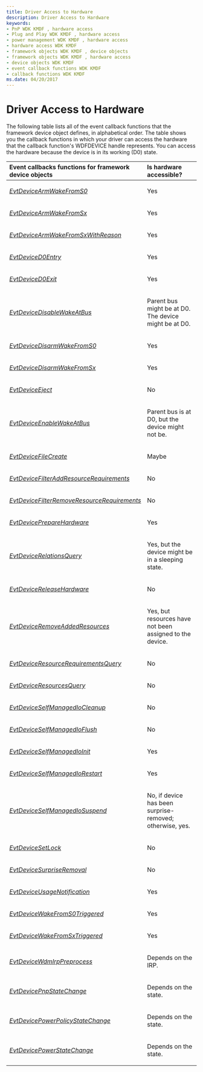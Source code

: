 ```yaml
---
title: Driver Access to Hardware
description: Driver Access to Hardware
keywords:
- PnP WDK KMDF , hardware access
- Plug and Play WDK KMDF , hardware access
- power management WDK KMDF , hardware access
- hardware access WDK KMDF
- framework objects WDK KMDF , device objects
- framework objects WDK KMDF , hardware access
- device objects WDK KMDF
- event callback functions WDK KMDF
- callback functions WDK KMDF
ms.date: 04/20/2017
---
```


# Driver Access to Hardware


The following table lists all of the event callback functions that the framework device object defines, in alphabetical order. The table shows you the callback functions in which your driver can access the hardware that the callback function's WDFDEVICE handle represents. You can access the hardware because the device is in its working (D0) state.

<table>
<colgroup>
<col width="50%" />
<col width="50%" />
</colgroup>
<thead>
<tr class="header">
<th align="left">Event callbacks functions for framework device objects</th>
<th align="left">Is hardware accessible?</th>
</tr>
</thead>
<tbody>
<tr class="odd">
<td align="left"><p><a href="/windows-hardware/drivers/ddi/wdfdevice/nc-wdfdevice-evt_wdf_device_arm_wake_from_s0" data-raw-source="[&lt;em&gt;EvtDeviceArmWakeFromS0&lt;/em&gt;](/windows-hardware/drivers/ddi/wdfdevice/nc-wdfdevice-evt_wdf_device_arm_wake_from_s0)"><em>EvtDeviceArmWakeFromS0</em></a></p></td>
<td align="left"><p>Yes</p></td>
</tr>
<tr class="even">
<td align="left"><p><a href="/windows-hardware/drivers/ddi/wdfdevice/nc-wdfdevice-evt_wdf_device_arm_wake_from_sx" data-raw-source="[&lt;em&gt;EvtDeviceArmWakeFromSx&lt;/em&gt;](/windows-hardware/drivers/ddi/wdfdevice/nc-wdfdevice-evt_wdf_device_arm_wake_from_sx)"><em>EvtDeviceArmWakeFromSx</em></a></p></td>
<td align="left"><p>Yes</p></td>
</tr>
<tr class="odd">
<td align="left"><p><a href="/windows-hardware/drivers/ddi/wdfdevice/nc-wdfdevice-evt_wdf_device_arm_wake_from_sx_with_reason" data-raw-source="[&lt;em&gt;EvtDeviceArmWakeFromSxWithReason&lt;/em&gt;](/windows-hardware/drivers/ddi/wdfdevice/nc-wdfdevice-evt_wdf_device_arm_wake_from_sx_with_reason)"><em>EvtDeviceArmWakeFromSxWithReason</em></a></p></td>
<td align="left"><p>Yes</p></td>
</tr>
<tr class="even">
<td align="left"><p><a href="/windows-hardware/drivers/ddi/wdfdevice/nc-wdfdevice-evt_wdf_device_d0_entry" data-raw-source="[&lt;em&gt;EvtDeviceD0Entry&lt;/em&gt;](/windows-hardware/drivers/ddi/wdfdevice/nc-wdfdevice-evt_wdf_device_d0_entry)"><em>EvtDeviceD0Entry</em></a></p></td>
<td align="left"><p>Yes</p></td>
</tr>
<tr class="odd">
<td align="left"><p><a href="/windows-hardware/drivers/ddi/wdfdevice/nc-wdfdevice-evt_wdf_device_d0_exit" data-raw-source="[&lt;em&gt;EvtDeviceD0Exit&lt;/em&gt;](/windows-hardware/drivers/ddi/wdfdevice/nc-wdfdevice-evt_wdf_device_d0_exit)"><em>EvtDeviceD0Exit</em></a></p></td>
<td align="left"><p>Yes</p></td>
</tr>
<tr class="even">
<td align="left"><p><a href="/windows-hardware/drivers/ddi/wdfpdo/nc-wdfpdo-evt_wdf_device_disable_wake_at_bus" data-raw-source="[&lt;em&gt;EvtDeviceDisableWakeAtBus&lt;/em&gt;](/windows-hardware/drivers/ddi/wdfpdo/nc-wdfpdo-evt_wdf_device_disable_wake_at_bus)"><em>EvtDeviceDisableWakeAtBus</em></a></p></td>
<td align="left"><p>Parent bus might be at D0. The device might be at D0.</p></td>
</tr>
<tr class="odd">
<td align="left"><p><a href="/windows-hardware/drivers/ddi/wdfdevice/nc-wdfdevice-evt_wdf_device_disarm_wake_from_s0" data-raw-source="[&lt;em&gt;EvtDeviceDisarmWakeFromS0&lt;/em&gt;](/windows-hardware/drivers/ddi/wdfdevice/nc-wdfdevice-evt_wdf_device_disarm_wake_from_s0)"><em>EvtDeviceDisarmWakeFromS0</em></a></p></td>
<td align="left"><p>Yes</p></td>
</tr>
<tr class="even">
<td align="left"><p><a href="/windows-hardware/drivers/ddi/wdfdevice/nc-wdfdevice-evt_wdf_device_disarm_wake_from_sx" data-raw-source="[&lt;em&gt;EvtDeviceDisarmWakeFromSx&lt;/em&gt;](/windows-hardware/drivers/ddi/wdfdevice/nc-wdfdevice-evt_wdf_device_disarm_wake_from_sx)"><em>EvtDeviceDisarmWakeFromSx</em></a></p></td>
<td align="left"><p>Yes</p></td>
</tr>
<tr class="odd">
<td align="left"><p><a href="/windows-hardware/drivers/ddi/wdfpdo/nc-wdfpdo-evt_wdf_device_eject" data-raw-source="[&lt;em&gt;EvtDeviceEject&lt;/em&gt;](/windows-hardware/drivers/ddi/wdfpdo/nc-wdfpdo-evt_wdf_device_eject)"><em>EvtDeviceEject</em></a></p></td>
<td align="left"><p>No</p></td>
</tr>
<tr class="even">
<td align="left"><p><a href="/windows-hardware/drivers/ddi/wdfpdo/nc-wdfpdo-evt_wdf_device_enable_wake_at_bus" data-raw-source="[&lt;em&gt;EvtDeviceEnableWakeAtBus&lt;/em&gt;](/windows-hardware/drivers/ddi/wdfpdo/nc-wdfpdo-evt_wdf_device_enable_wake_at_bus)"><em>EvtDeviceEnableWakeAtBus</em></a></p></td>
<td align="left"><p>Parent bus is at D0, but the device might not be.</p></td>
</tr>
<tr class="odd">
<td align="left"><p><a href="/windows-hardware/drivers/ddi/wdfdevice/nc-wdfdevice-evt_wdf_device_file_create" data-raw-source="[&lt;em&gt;EvtDeviceFileCreate&lt;/em&gt;](/windows-hardware/drivers/ddi/wdfdevice/nc-wdfdevice-evt_wdf_device_file_create)"><em>EvtDeviceFileCreate</em></a></p></td>
<td align="left"><p>Maybe</p></td>
</tr>
<tr class="even">
<td align="left"><p><a href="/windows-hardware/drivers/ddi/wdffdo/nc-wdffdo-evt_wdf_device_filter_resource_requirements" data-raw-source="[&lt;em&gt;EvtDeviceFilterAddResourceRequirements&lt;/em&gt;](/windows-hardware/drivers/ddi/wdffdo/nc-wdffdo-evt_wdf_device_filter_resource_requirements)"><em>EvtDeviceFilterAddResourceRequirements</em></a></p></td>
<td align="left"><p>No</p></td>
</tr>
<tr class="odd">
<td align="left"><p><a href="/windows-hardware/drivers/ddi/wdffdo/nc-wdffdo-evt_wdf_device_filter_resource_requirements" data-raw-source="[&lt;em&gt;EvtDeviceFilterRemoveResourceRequirements&lt;/em&gt;](/windows-hardware/drivers/ddi/wdffdo/nc-wdffdo-evt_wdf_device_filter_resource_requirements)"><em>EvtDeviceFilterRemoveResourceRequirements</em></a></p></td>
<td align="left"><p>No</p></td>
</tr>
<tr class="even">
<td align="left"><p><a href="/windows-hardware/drivers/ddi/wdfdevice/nc-wdfdevice-evt_wdf_device_prepare_hardware" data-raw-source="[&lt;em&gt;EvtDevicePrepareHardware&lt;/em&gt;](/windows-hardware/drivers/ddi/wdfdevice/nc-wdfdevice-evt_wdf_device_prepare_hardware)"><em>EvtDevicePrepareHardware</em></a></p></td>
<td align="left"><p>Yes</p></td>
</tr>
<tr class="odd">
<td align="left"><p><a href="/windows-hardware/drivers/ddi/wdfdevice/nc-wdfdevice-evt_wdf_device_relations_query" data-raw-source="[&lt;em&gt;EvtDeviceRelationsQuery&lt;/em&gt;](/windows-hardware/drivers/ddi/wdfdevice/nc-wdfdevice-evt_wdf_device_relations_query)"><em>EvtDeviceRelationsQuery</em></a></p></td>
<td align="left"><p>Yes, but the device might be in a sleeping state.</p></td>
</tr>
<tr class="even">
<td align="left"><p><a href="/windows-hardware/drivers/ddi/wdfdevice/nc-wdfdevice-evt_wdf_device_release_hardware" data-raw-source="[&lt;em&gt;EvtDeviceReleaseHardware&lt;/em&gt;](/windows-hardware/drivers/ddi/wdfdevice/nc-wdfdevice-evt_wdf_device_release_hardware)"><em>EvtDeviceReleaseHardware</em></a></p></td>
<td align="left"><p>No</p></td>
</tr>
<tr class="odd">
<td align="left"><p><a href="/windows-hardware/drivers/ddi/wdffdo/nc-wdffdo-evt_wdf_device_remove_added_resources" data-raw-source="[&lt;em&gt;EvtDeviceRemoveAddedResources&lt;/em&gt;](/windows-hardware/drivers/ddi/wdffdo/nc-wdffdo-evt_wdf_device_remove_added_resources)"><em>EvtDeviceRemoveAddedResources</em></a></p></td>
<td align="left"><p>Yes, but resources have not been assigned to the device.</p></td>
</tr>
<tr class="even">
<td align="left"><p><a href="/windows-hardware/drivers/ddi/wdfpdo/nc-wdfpdo-evt_wdf_device_resource_requirements_query" data-raw-source="[&lt;em&gt;EvtDeviceResourceRequirementsQuery&lt;/em&gt;](/windows-hardware/drivers/ddi/wdfpdo/nc-wdfpdo-evt_wdf_device_resource_requirements_query)"><em>EvtDeviceResourceRequirementsQuery</em></a></p></td>
<td align="left"><p>No</p></td>
</tr>
<tr class="odd">
<td align="left"><p><a href="/windows-hardware/drivers/ddi/wdfpdo/nc-wdfpdo-evt_wdf_device_resources_query" data-raw-source="[&lt;em&gt;EvtDeviceResourcesQuery&lt;/em&gt;](/windows-hardware/drivers/ddi/wdfpdo/nc-wdfpdo-evt_wdf_device_resources_query)"><em>EvtDeviceResourcesQuery</em></a></p></td>
<td align="left"><p>No</p></td>
</tr>
<tr class="even">
<td align="left"><p><a href="/windows-hardware/drivers/ddi/wdfdevice/nc-wdfdevice-evt_wdf_device_self_managed_io_cleanup" data-raw-source="[&lt;em&gt;EvtDeviceSelfManagedIoCleanup&lt;/em&gt;](/windows-hardware/drivers/ddi/wdfdevice/nc-wdfdevice-evt_wdf_device_self_managed_io_cleanup)"><em>EvtDeviceSelfManagedIoCleanup</em></a></p></td>
<td align="left"><p>No</p></td>
</tr>
<tr class="odd">
<td align="left"><p><a href="/windows-hardware/drivers/ddi/wdfdevice/nc-wdfdevice-evt_wdf_device_self_managed_io_flush" data-raw-source="[&lt;em&gt;EvtDeviceSelfManagedIoFlush&lt;/em&gt;](/windows-hardware/drivers/ddi/wdfdevice/nc-wdfdevice-evt_wdf_device_self_managed_io_flush)"><em>EvtDeviceSelfManagedIoFlush</em></a></p></td>
<td align="left"><p>No</p></td>
</tr>
<tr class="even">
<td align="left"><p><a href="/windows-hardware/drivers/ddi/wdfdevice/nc-wdfdevice-evt_wdf_device_self_managed_io_init" data-raw-source="[&lt;em&gt;EvtDeviceSelfManagedIoInit&lt;/em&gt;](/windows-hardware/drivers/ddi/wdfdevice/nc-wdfdevice-evt_wdf_device_self_managed_io_init)"><em>EvtDeviceSelfManagedIoInit</em></a></p></td>
<td align="left"><p>Yes</p></td>
</tr>
<tr class="odd">
<td align="left"><p><a href="/windows-hardware/drivers/ddi/wdfdevice/nc-wdfdevice-evt_wdf_device_self_managed_io_restart" data-raw-source="[&lt;em&gt;EvtDeviceSelfManagedIoRestart&lt;/em&gt;](/windows-hardware/drivers/ddi/wdfdevice/nc-wdfdevice-evt_wdf_device_self_managed_io_restart)"><em>EvtDeviceSelfManagedIoRestart</em></a></p></td>
<td align="left"><p>Yes</p></td>
</tr>
<tr class="even">
<td align="left"><p><a href="/windows-hardware/drivers/ddi/wdfdevice/nc-wdfdevice-evt_wdf_device_self_managed_io_suspend" data-raw-source="[&lt;em&gt;EvtDeviceSelfManagedIoSuspend&lt;/em&gt;](/windows-hardware/drivers/ddi/wdfdevice/nc-wdfdevice-evt_wdf_device_self_managed_io_suspend)"><em>EvtDeviceSelfManagedIoSuspend</em></a></p></td>
<td align="left"><p>No, if device has been surprise-removed; otherwise, yes.</p></td>
</tr>
<tr class="odd">
<td align="left"><p><a href="/windows-hardware/drivers/ddi/wdfpdo/nc-wdfpdo-evt_wdf_device_set_lock" data-raw-source="[&lt;em&gt;EvtDeviceSetLock&lt;/em&gt;](/windows-hardware/drivers/ddi/wdfpdo/nc-wdfpdo-evt_wdf_device_set_lock)"><em>EvtDeviceSetLock</em></a></p></td>
<td align="left"><p>No</p></td>
</tr>
<tr class="even">
<td align="left"><p><a href="/windows-hardware/drivers/ddi/wdfdevice/nc-wdfdevice-evt_wdf_device_surprise_removal" data-raw-source="[&lt;em&gt;EvtDeviceSurpriseRemoval&lt;/em&gt;](/windows-hardware/drivers/ddi/wdfdevice/nc-wdfdevice-evt_wdf_device_surprise_removal)"><em>EvtDeviceSurpriseRemoval</em></a></p></td>
<td align="left"><p>No</p></td>
</tr>
<tr class="odd">
<td align="left"><p><a href="/windows-hardware/drivers/ddi/wdfdevice/nc-wdfdevice-evt_wdf_device_usage_notification" data-raw-source="[&lt;em&gt;EvtDeviceUsageNotification&lt;/em&gt;](/windows-hardware/drivers/ddi/wdfdevice/nc-wdfdevice-evt_wdf_device_usage_notification)"><em>EvtDeviceUsageNotification</em></a></p></td>
<td align="left"><p>Yes</p></td>
</tr>
<tr class="even">
<td align="left"><p><a href="/windows-hardware/drivers/ddi/wdfdevice/nc-wdfdevice-evt_wdf_device_wake_from_s0_triggered" data-raw-source="[&lt;em&gt;EvtDeviceWakeFromS0Triggered&lt;/em&gt;](/windows-hardware/drivers/ddi/wdfdevice/nc-wdfdevice-evt_wdf_device_wake_from_s0_triggered)"><em>EvtDeviceWakeFromS0Triggered</em></a></p></td>
<td align="left"><p>Yes</p></td>
</tr>
<tr class="odd">
<td align="left"><p><a href="/windows-hardware/drivers/ddi/wdfdevice/nc-wdfdevice-evt_wdf_device_wake_from_sx_triggered" data-raw-source="[&lt;em&gt;EvtDeviceWakeFromSxTriggered&lt;/em&gt;](/windows-hardware/drivers/ddi/wdfdevice/nc-wdfdevice-evt_wdf_device_wake_from_sx_triggered)"><em>EvtDeviceWakeFromSxTriggered</em></a></p></td>
<td align="left"><p>Yes</p></td>
</tr>
<tr class="even">
<td align="left"><p><a href="/windows-hardware/drivers/ddi/wdfdevice/nc-wdfdevice-evt_wdfdevice_wdm_irp_preprocess" data-raw-source="[&lt;em&gt;EvtDeviceWdmIrpPreprocess&lt;/em&gt;](/windows-hardware/drivers/ddi/wdfdevice/nc-wdfdevice-evt_wdfdevice_wdm_irp_preprocess)"><em>EvtDeviceWdmIrpPreprocess</em></a></p></td>
<td align="left"><p>Depends on the IRP.</p></td>
</tr>
<tr class="odd">
<td align="left"><p><a href="/windows-hardware/drivers/ddi/wdfdevice/nc-wdfdevice-evt_wdf_device_pnp_state_change_notification" data-raw-source="[&lt;em&gt;EvtDevicePnpStateChange&lt;/em&gt;](/windows-hardware/drivers/ddi/wdfdevice/nc-wdfdevice-evt_wdf_device_pnp_state_change_notification)"><em>EvtDevicePnpStateChange</em></a></p></td>
<td align="left"><p>Depends on the state.</p></td>
</tr>
<tr class="even">
<td align="left"><p><a href="/windows-hardware/drivers/ddi/wdfdevice/nc-wdfdevice-evt_wdf_device_power_policy_state_change_notification" data-raw-source="[&lt;em&gt;EvtDevicePowerPolicyStateChange&lt;/em&gt;](/windows-hardware/drivers/ddi/wdfdevice/nc-wdfdevice-evt_wdf_device_power_policy_state_change_notification)"><em>EvtDevicePowerPolicyStateChange</em></a></p></td>
<td align="left"><p>Depends on the state.</p></td>
</tr>
<tr class="odd">
<td align="left"><p><a href="/windows-hardware/drivers/ddi/wdfdevice/nc-wdfdevice-evt_wdf_device_power_state_change_notification" data-raw-source="[&lt;em&gt;EvtDevicePowerStateChange&lt;/em&gt;](/windows-hardware/drivers/ddi/wdfdevice/nc-wdfdevice-evt_wdf_device_power_state_change_notification)"><em>EvtDevicePowerStateChange</em></a></p></td>
<td align="left"><p>Depends on the state.</p></td>
</tr>
</tbody>
</table>

 

